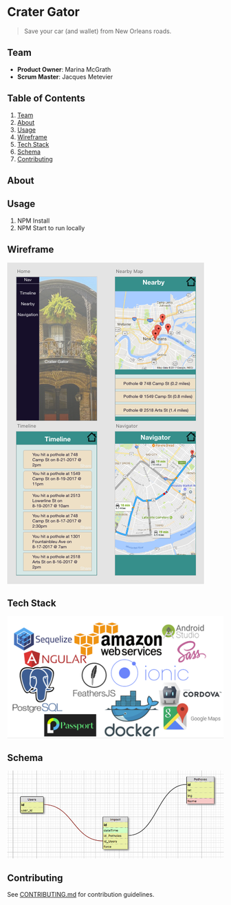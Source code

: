# Crater Gator

> Save your car (and wallet) from New Orleans roads.

## Team

  - __Product Owner__: Marina McGrath
  - __Scrum Master__: Jacques Metevier


## Table of Contents

1. [Team](#team)
1. [About](#about)
1. [Usage](#Usage)
1. [Wireframe](#wireframe)
1. [Tech Stack](#tech-stack)
1. [Schema](#schema)
1. [Contributing](#contributing)

## About


## Usage

1. NPM Install
2. NPM Start to run locally

## Wireframe
![Wireframe](wireframe.png)

## Tech Stack
![Tech Stack](techstack.png)

## Schema
![Schema](schema.png)
## Contributing

See [CONTRIBUTING.md](CONTRIBUTING.md) for contribution guidelines.



